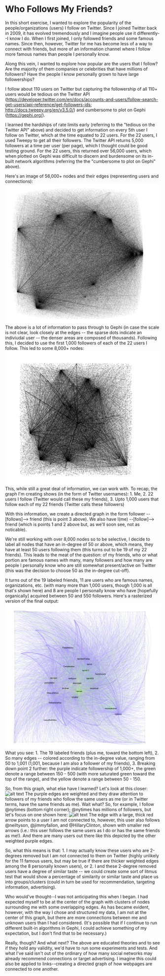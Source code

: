 # Who Follows My Friends? 

In this short exercise, I wanted to explore the popularity of the people/organizations (users) I follow on Twitter. 
Since I joined Twitter back in 2009, it has evolved tremendously and I imagine people use it differently--I know I do. 
When I first joined, I only followed friends and some famous names. Since then, however, Twitter for me has become less of a way to connect with friends, but more of an information channel where I follow more famous names than people I personally know. 

Along this vein, I wanted to explore how popular are the users that I follow? Are the majority of them companies or celebrities that have millions of followers? Have the people I know personally grown to have large followerships? 

I follow about 110 users on Twitter but capturing the followership of all 110+ users would be tedious on the Twitter API (https://developer.twitter.com/en/docs/accounts-and-users/follow-search-get-users/api-reference/get-followers-ids; http://docs.tweepy.org/en/v3.5.0/) and cumbersome to plot on Gephi (https://gephi.org/). 

I learned the hardships of rate limits early (referring to the "tedious on the Twitter API" above) and decided to get information on every 5th user I follow on Twitter, which at the time equated to 22 users. For the 22 users, I used Tweepy to get all their followers. The Twitter API returns 5,000 followers at a time per user (per page), which I thought could be good testing ground. For the 22 users, this returned over 56,000 users, which when plotted on Gephi was difficult to discern and burdensome on its in-built network algorithms (referring the the "cumbersome to plot on Gephi" above). 

Here's an image of 56,000+ nodes and their edges (representing users and connections): 
![alt text](./56000nodes.png)
The above is a lot of information to pass through to Gephi (in case the scale is not clear, look closely at the edges -- the sparse dots indicate an indiviudal user -- the denser areas are composed of thousands). Following this, I decided to use the first 1,000 followers of each of the 22 users I follow. This led to some 8,000+ nodes: 
![alt text](./8000nodes.png)
This, while still a great deal of information, we can work with. To recap, the graph I'm creating shows (in the form of Twitter usernames): 1. Me, 2. 22 users I follow (Twitter would call these my friends), 3. Upto 1,000 users that follow each of my 22 friends (Twitter calls these followers)

With this information, we create a directed graph in the form follower --[follows]--> friend (this is point 3 above). We also have I(me) --[follow]--> friend (which is points 1 and 2 above but, as we'll soon see, not as noticable). 

We're still working with over 8,000 nodes so to be selective, I decide to label all nodes that have an in-degree of 50 or above, which means, they have at least 50 users following them (this turns out to be 19 of my 22 friends). This leads to the meat of the question: of my friends, who or what portion are famous names with many, many followers and how many are people I personally know who are still somewhat present/active on Twitter (this was the decision to choose 50 as the in-degree cut-off).

It turns out of the 19 labeled friends, 11 are users who are famous names, organizations, etc. (with many more than 1,000 users, though 1,000 is all that's shown here) and 8 are people I personally know who have [hopefully organically] acquired between 50 and 550 followers. Here's a rasterized version of the final output: 
![alt text](./WhoFollowsMyFriends_ZoomedIn.png)
What you see: 1. The 19 labeled friends (plus me, toward the bottom left), 2. So many edges -- colored according to the in-degree value, ranging from 50 to 1,001 (1,001, because I am also a follower of my friends), 3. Breaking down point 2 further: the purple indicate followership of 1,000+, the green denote a range between 150 - 500 (with more saturated green toward the top of the range), and the yellow denote a range between 50 - 150. 

So, from this graph, what else have I learned? Let's look at this closer: 
![alt text](./WhoFollowsMyFriends_large.svg)
The purple edges are weighted and they draw attention to followers of my friends who follow the same users as me (or in Twitter terms, have the same friends as me). Wait what? So, for example, I follow @nytimes (bottom right corner); @nytimes has millions of followers, but let's focus on one shown here:
![alt text](./WhoFollowsMyFriends_ExampleShown.png)
The edge with a large, thick red arrow points to a user I am not connected to, however, this user also follows @neiltyson, @jimmyfallon, and @HillaryClinton, shown with smaller red arrows (i.e.: this user follows the same users as I do or has the same friends as me!). And there are many users out there like this depicted by the other weighted purple edges. 

So, what this means is that: 1. I may actually know these users who are 2-degrees removed but I am not connected to them on Twitter (highly unlikely for the 11 famous users, but may be true if there are thicker weighted edges among the 8 personally known users), or 2. I and these 2-degree removed users have a degree of similar taste -- we could create some sort of litmus test that would show a percentage of similarity or similar taste and place us into groups/clusters (could in turn be used for recommendation, targeting information, advertising).

Who would've thought--I was not anticipating this when I began. I had expected myself to be at the center of the graph with clusters of nodes surrounding me with some overlapping edges. As has became evident, however, with the way I chose and structured my data, I am not at the center of this graph, but there are more connections between me and unknown users than I had considered. (It's possible that if I continue to run different built-in algorithms in Gephi, I could achieve something of my expectation, but I don't find that to be necessary.) 

Really, though? And what next?
The above are educated theories and to see if they hold any validity, we'd have to run some experiments and tests. And what I've said isn't out of the ordinary of how many social networks may already recommend connections or target advertising. I imagine this could also be applied to links--creating a directed graph of how webpages are connected to one another. 
